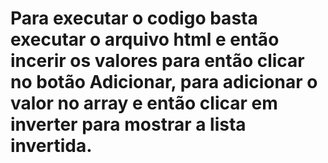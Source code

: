 # Para executar o codigo basta executar o arquivo html e então incerir os valores para então clicar no botão Adicionar, para adicionar o valor no array e então clicar em inverter para mostrar a lista invertida.
